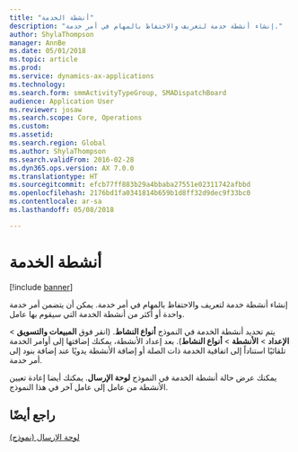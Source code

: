 ```yaml
---
title: "أنشطة الخدمة"
description: "إنشاء أنشطة خدمة لتعريف والاحتفاظ بالمهام في أمر خدمة."
author: ShylaThompson
manager: AnnBe
ms.date: 05/01/2018
ms.topic: article
ms.prod: 
ms.service: dynamics-ax-applications
ms.technology: 
ms.search.form: smmActivityTypeGroup, SMADispatchBoard
audience: Application User
ms.reviewer: josaw
ms.search.scope: Core, Operations
ms.custom: 
ms.assetid: 
ms.search.region: Global
ms.author: ShylaThompson
ms.search.validFrom: 2016-02-28
ms.dyn365.ops.version: AX 7.0.0
ms.translationtype: HT
ms.sourcegitcommit: efcb77ff883b29a4bbaba27551e02311742afbbd
ms.openlocfilehash: 2176bd1fa0341814b659b1d8ff32d9dec9f33bc0
ms.contentlocale: ar-sa
ms.lasthandoff: 05/08/2018

---
```


# <a name="service-activities"></a>أنشطة الخدمة        

[!include [banner](../includes/banner.md)]


إنشاء أنشطة خدمة لتعريف والاحتفاظ بالمهام في أمر خدمة. يمكن أن يتضمن أمر خدمة واحدة أو أكثر من أنشطة الخدمة التي سيقوم بها عامل.

يتم تحديد أنشطة الخدمة في النموذج **أنواع النشاط**. (انقر فوق **المبيعات والتسويق** \> **الإعداد** \> **الأنشطة** \> **أنواع النشاط**). بعد إعداد الأنشطة، يمكنك إضافتها إلى أوامر الخدمة تلقائيًا استناداً إلى اتفاقية الخدمة ذات الصلة أو إضافة الأنشطة يدويًا عند إضافة بنود إلى أمر خدمة.

يمكنك عرض حالة أنشطة الخدمة في النموذج **لوحة الإرسال**. يمكنك أيضا إعادة تعيين الأنشطة من عامل إلى عامل آخر في هذا النموذج.

## <a name="see-also"></a>راجع أيضًا

[‏‏لوحة الإرسال (نموذج)](https://technet.microsoft.com/en-us/library/hh242789\(v=ax.60\))


